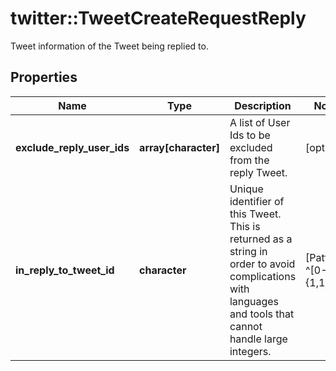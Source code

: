 # twitter::TweetCreateRequestReply

Tweet information of the Tweet being replied to.

## Properties
Name | Type | Description | Notes
------------ | ------------- | ------------- | -------------
**exclude_reply_user_ids** | **array[character]** | A list of User Ids to be excluded from the reply Tweet. | [optional] 
**in_reply_to_tweet_id** | **character** | Unique identifier of this Tweet. This is returned as a string in order to avoid complications with languages and tools that cannot handle large integers. | [Pattern: ^[0-9]{1,19}$] 


